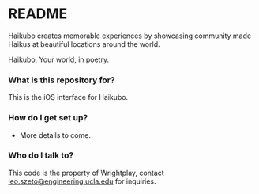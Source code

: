 # README #

Haikubo creates memorable experiences by showcasing community made Haikus at beautiful locations around the world. 

Haikubo, Your world, in poetry.

### What is this repository for? ###

This is the iOS interface for Haikubo.

### How do I get set up? ###

* More details to come.

### Who do I talk to? ###

This code is the property of Wrightplay, contact leo.szeto@engineering.ucla.edu for inquiries.